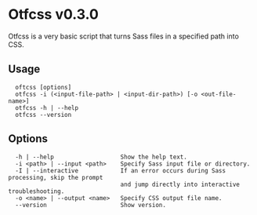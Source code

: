 # Otfcss v0.3.0

Otfcss is a very basic script that turns Sass files in a specified path into CSS.

## Usage
```
  oftcss [options]
  otfcss -i (<input-file-path> | <input-dir-path>) [-o <out-file-name>]
  otfcss -h | --help
  otfcss --version
```

## Options
```
  -h | --help                   Show the help text.
  -i <path> | --input <path>    Specify Sass input file or directory.
  -I | --interactive            If an error occurs during Sass processing, skip the prompt
                                and jump directly into interactive troubleshooting.
  -o <name> | --output <name>   Specify CSS output file name.
  --version                     Show version.
```
